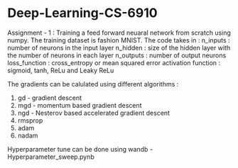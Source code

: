 # Deep-Learning-CS-6910

Assignment - 1 : Training a feed forward neuaral network from scratch using numpy. The training dataset is fashion MNIST. 
The code takes in : n_inputs  : number of neurons in the input layer 
                    n_hidden  : size of the hidden layer with the number of neurons in each layer 
                    n_outputs : number of output neurons 
                    loss_function : cross_entropy or mean squared error
                    activation function : sigmoid, tanh, ReLu and Leaky ReLu 

The gradients can be calulated using different algorithms : 
1. gd - gradient descent 
2. mgd - momentum based gradient descent
3. ngd - Nesterov based accelerated gradient descent 
4. rmsprop
5. adam
6. nadam

Hyperparameter tune can be done using wandb - Hyperparameter_sweep.pynb




